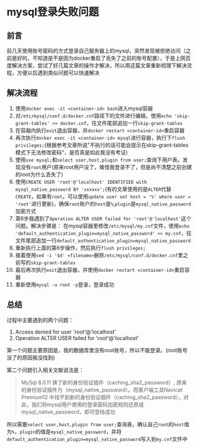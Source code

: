 # mysql登录失败问题

## 前言

前几天使用账号密码的方式登录自己服务器上的mysql，突然发现被拒绝访问（之前是好的，不知道是不是因为docker重启了丢失了之前的账号配置），于是上网百度解决方案，尝试了好几篇文章的操作才解决，所以用这篇文章重新梳理下解决流程，方便以后遇到类似问题可以快速解决

## 解决流程

1. 使用`docker exec -it <container-id> bash`进入mysql容器
2. 对`/etc/mysql/conf.d/docker.cnf`路径下的文件进行编辑，使用`echo 'skip-grant-tables' >> docker.cnf`，往文件尾部追加一行`skip-grant-tables`
3. 在容器内执行`exit`退出容器，并`docker restart <container-id>`重启容器
4. 再次执行`docker exec -it <container-id> mysql`进行容器，执行下`flush privileges;`(根据参考文章所说"不执行的话可能会提示在skip-grant-tables模式下无法修改密码"，是否真是如此我没有考证)
5. 使用`use mysql;`和`select user,host,plugin from user;`查询下用户表。发现没有`root`用户(原来root用户没了，难怪我登录不了，但是尚不清楚之前创建的root为什么丢失了)
6. 使用`CREATE USER 'root'@'localhost' IDENTIFIED with mysql_native_password BY 'xxxxxx';`(有的文章使用的是`ALTER`代替`CREATE`，如果有`root`，可以使用`update user set host = '%' where user = 'root'`进行更新)，确保`root`账户的`host`是`%`,`plugin`是`mysql_native_password`加密方式
7. 第6步我遇到了`Operation ALTER USER failed for 'root'@'localhost'`这个问题。解决步骤是：
在mysql容器里修改`/etc/mysql/my.cnf`文件，使用`echo 'default_authentication_plugin=mysql_native_password' >> my.cnf`，往文件尾部追加一行`default_authentication_plugin=mysql_native_password`
8. 重新执行上面的第6步操作，然后执行`flush privileges;`
9. 接着使用`sed -i '$d' <filename>`删除`/etc/mysql/conf.d/docker.cnf`里之前写的`skip-grant-tables`
10. 最后再次执行`exit`退出容器，并使用`docker restart <container-id>`重启容器
11. 重新使用`mysql -u root -p`登录，登录成功

## 总结

过程中主要遇到的两个问题：

1. Access denied for user 'root'@'localhost'
2. Operation ALTER USER failed for 'root'@'localhost'

第一个问题主要原因是，我的数据库里没有root账号，所以不能登录。(root账号没了的原因我没找到)

第二个问题引入相关文献说法是：
>MySql 8.0.11 换了新的身份验证插件（caching_sha2_password）, 原来的身份验证插件为（mysql_native_password）。而客户端工具Navicat Premium12 中找不到新的身份验证插件（caching_sha2_password），对此，我们将mysql用户使用的登录密码加密规则还原成mysql_native_password，即可登陆成功

所以需要`select user,host,plugin from user;`查询表，确认自己`root`的`host`值为`%`，`plugin`的值是`mysql_native_password`，并将`default_authentication_plugin=mysql_native_password`写入到`my.cnf`文件中
